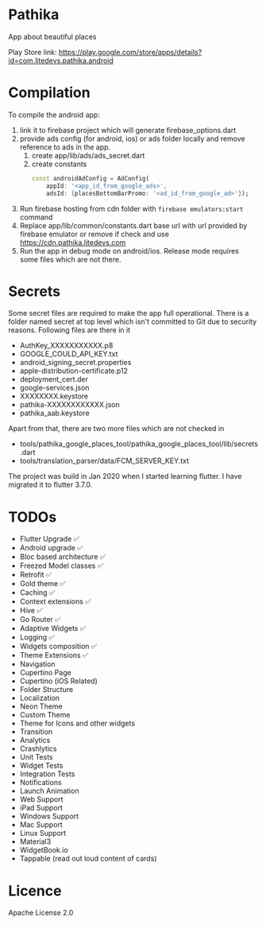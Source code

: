 # Pathika
App about beautiful places 

Play Store link: https://play.google.com/store/apps/details?id=com.litedevs.pathika.android

# Compilation
To compile the android app:
1. link it to firebase project which will generate firebase_options.dart
2. provide ads config (for android, ios) or ads folder locally and remove reference to ads in the app.
   1. create app/lib/ads/ads_secret.dart
   2. create constants
        ```dart
        const androidAdConfig = AdConfig(
            appId: '<app_id_from_google_ads>',
            adsId: {placesBottomBarPromo: '<ad_id_from_google_ad>'});
        ```
3. Run firebase hosting from cdn folder with `firebase emulators:start` command
4. Replace app/lib/common/constants.dart base url with url provided by firebase emulator or remove if check and use https://cdn.pathika.litedevs.com
5. Run the app in debug mode on android/ios. Release mode requires some files which are not there. 

# Secrets
Some secret files are required to make the app full operational.
There is a folder named secret at top level which isn't committed to Git due to security reasons. Following files are there in it
- AuthKey_XXXXXXXXXXX.p8
- GOOGLE_COULD_API_KEY.txt
- android_signing_secret.properties
- apple-distribution-certificate.p12
- deployment_cert.der
- google-services.json
- XXXXXXXX.keystore
- pathika-XXXXXXXXXXXX.json
- pathika_aab.keystore
  
Apart from that, there are two more files which are not checked in
- tools/pathika_google_places_tool/pathika_google_places_tool/lib/secrets.dart
- tools/translation_parser/data/FCM_SERVER_KEY.txt

The project was build in Jan 2020 when I started learning flutter. I have migrated it to flutter 3.7.0. 

# TODOs
- Flutter Upgrade ✅
- Android upgrade ✅
- Bloc based architecture ✅
- Freezed Model classes ✅
- Retrofit ✅
- Gold theme ✅
- Caching ✅
- Context extensions ✅
- Hive ✅
- Go Router ✅
- Adaptive Widgets ✅
- Logging ✅
- Widgets composition ✅
- Theme Extensions ✅
- Navigation
- Cupertino Page
- Cupertino (iOS Related)
- Folder Structure
- Localization
- Neon Theme
- Custom Theme
- Theme for Icons and other widgets
- Transition
- Analytics
- Crashlytics 
- Unit Tests
- Widget Tests
- Integration Tests
- Notifications
- Launch Animation
- Web Support 
- iPad Support
- Windows Support
- Mac Support
- Linux Support
- Material3
- WidgetBook.io
- Tappable (read out loud content of cards)

# Licence
Apache License 2.0
